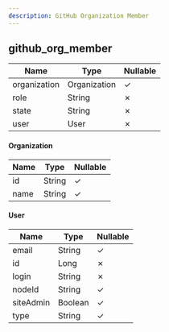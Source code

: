```yaml
---
description: GitHub Organization Member
---
```

github_org_member
-----------------

| **Name**     | **Type**     | **Nullable** |
| ------------ | ------------ | ------------ |
| organization | Organization | &check;      |
| role         | String       | &cross;      |
| state        | String       | &cross;      |
| user         | User         | &cross;      |

#### Organization
| **Name** | **Type** | **Nullable** |
| -------- | -------- | ------------ |
| id       | String   | &check;      |
| name     | String   | &check;      |

#### User
| **Name**  | **Type** | **Nullable** |
| --------- | -------- | ------------ |
| email     | String   | &check;      |
| id        | Long     | &cross;      |
| login     | String   | &cross;      |
| nodeId    | String   | &check;      |
| siteAdmin | Boolean  | &check;      |
| type      | String   | &check;      |
